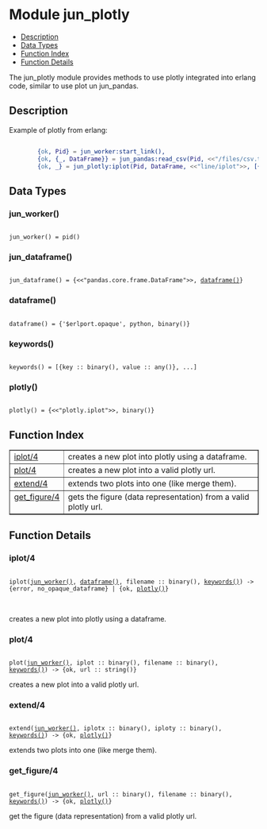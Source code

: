 # Module jun_plotly #
* [Description](#description)
* [Data Types](#types)
* [Function Index](#index)
* [Function Details](#functions)

The jun_plotly module provides methods to use plotly integrated into erlang code, similar
to use plot un jun_pandas.

<a name="description"></a>

## Description ##

Example of plotly from erlang:

```erlang

        {ok, Pid} = jun_worker:start_link(),
        {ok, {_, DataFrame}} = jun_pandas:read_csv(Pid, <<"/files/csv.txt">>, []),
        {ok, _} = jun_plotly:iplot(Pid, DataFrame, <<"line/iplot">>, [{<<"kind">>, <<"line">>}, {<<"x">>, <<"name">>}, {<<"y">>, <<"age">>}]).
```

<a name="types"></a>

## Data Types ##

### <a name="type-jun-worker">jun_worker()</a> ###

<pre><code>
jun_worker() = pid() 
</code></pre>

### <a name="type-jun-dataframe">jun_dataframe()</a> ###

<pre><code>
jun_dataframe() = {<<"pandas.core.frame.DataFrame">>, <a href="#type-dataframe">dataframe()</a>}
</code></pre>

### <a name="type-dataframe">dataframe()</a> ###

<pre><code>
dataframe() = {'$erlport.opaque', python, binary()}
</code></pre>

### <a name="type-keywords">keywords()</a> ###

<pre><code>
keywords() = [{key :: binary(), value :: any()}, ...]
</code></pre>

### <a name="type-plotly">plotly()</a> ###

<pre><code>
plotly() = {<<"plotly.iplot">>, binary()}
</code></pre>

## Function Index ##

<table width="100%" border="1" cellspacing="0" cellpadding="2" summary="function index">
  <tr>
    <td valign="top"><a href="#iplot-4">iplot/4</a></td>
    <td>creates a new plot into plotly using a dataframe.</td>
  </tr>
  <tr>
    <td valign="top"><a href="#plot-4">plot/4</a></td>
    <td>creates a new plot into a valid plotly url.</td>
  </tr>
  <tr>
    <td valign="top"><a href="#extend-4">extend/4</a></td>
    <td>extends two plots into one (like merge them).</td>
  </tr>
  <tr>
    <td valign="top"><a href="#get-figure-4">get_figure/4</a></td>
    <td>gets the figure (data representation) from a valid plotly url.</td>
  </tr>
</table>

<a name="functions"></a>

## Function Details ##

<a name="iplot-4"></a>

### iplot/4 ###

<pre><code>
iplot(<a href="#type-jun-worker">jun_worker()</a>, <a href="#type-dataframe">dataframe()</a>, filename :: binary(), <a href="#type-keywords">keywords()</a>) -> {error, no_opaque_dataframe} | {ok, <a href="#type-plotly">plotly()</a>} 
</code></pre>
<br />

creates a new plot into plotly using a dataframe.

<a name="plot-4"></a>

### plot/4 ###

<pre><code>
plot(<a href="#type-jun-worker">jun_worker()</a>, iplot :: binary(), filename :: binary(), <a href="#type-keywords">keywords()</a>) -> {ok, url :: string()}
</code></pre>

creates a new plot into a valid plotly url.

<a name="extend-4"></a>

### extend/4 ###

<pre><code>
extend(<a href="#type-jun-worker">jun_worker()</a>, iplotx :: binary(), iploty :: binary(), <a href="#type-keywords">keywords()</a>) -> {ok, <a href="#type-plotly">plotly()</a>} 
</code></pre>

extends two plots into one (like merge them).

<a name="get-figure-4"></a>

### get_figure/4 ###

<pre><code>
get_figure(<a href="#type-jun-worker">jun_worker()</a>, url :: binary(), filename :: binary(), <a href="#type-keywords">keywords()</a>) -> {ok, <a href="#type-plotly">plotly()</a>}
</code></pre>

get the figure (data representation) from a valid plotly url.
